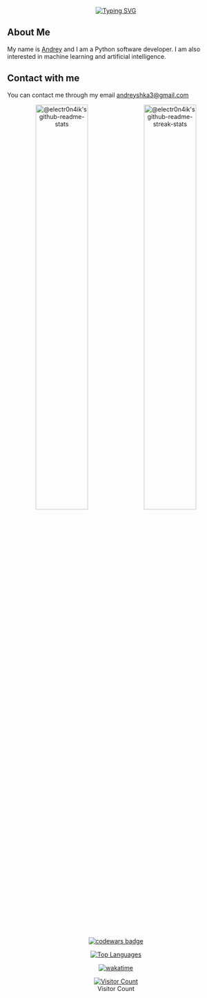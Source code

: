<p align="center">
  <a href="#">
    <img src="https://readme-typing-svg.herokuapp.com?font=Daring&weight=500&size=28&duration=4000&pause=1000&color=5b92e5&center=true&vCenter=true&width=580&lines=Welcome+to+my+GitHub+repository.;" alt="Typing SVG">
  </a>
</p>

## About Me

My name is [Andrey](https://github.com/electr0n4ik) and I am a Python software developer. I am also interested in machine learning and artificial intelligence.

## Contact with me
You can contact me through my email [andreyshka3@gmail.com](andreyshka3@gmail.com)

<p align="center">
<a href="https://github.com/electr0n4ik?tab=repositories"><img src="https://github-readme-stats.vercel.app/api?username=electr0n4ik&theme=gruvbox&count_private=true&show_icons=true&count_private=true&hide_border=true"  width="49%" alt="@electr0n4ik's github-readme-stats"/></a>
<a href="https://github.com/electr0n4ik?tab=stars"><img src="https://github-readme-streak-stats.herokuapp.com?user=electr0n4ik&theme=gruvbox&hide_border=true&date_format=M%20j%5B%2C%20Y%5D"  width="49%" alt="@electr0n4ik's github-readme-streak-stats"/></a>
</p>

<p align="center">
    <a href="https://www.codewars.com/users/electr0n4ik">
        <img alt="codewars badge" src="https://www.codewars.com//users/electr0n4ik/badges/large">
    </a>
</p>

<p align="center">
  <a href="https://github.com/electr0n4ik/github-readme-stats">
    <img src="https://github-readme-stats.vercel.app/api/top-langs/?username=electr0n4ik&layout=compact" alt="Top Languages">
</p>


<p align="center">
  <a href="https://wakatime.com/@1ac21f63-cdd6-4e52-b7ff-e8f5ac6a22d4">
    <img src="https://wakatime.com/badge/user/1ac21f63-cdd6-4e52-b7ff-e8f5ac6a22d4.svg" alt="wakatime">
  </a>
</p>

<p align="center">
  <a href="https://profile-counter.glitch.me/electr0n4ik/count.svg">
    <img src="https://profile-counter.glitch.me/electr0n4ik/count.svg" alt="Visitor Count">
  </a>
  <br>
  <a>Visitor Count</a>
</p>
